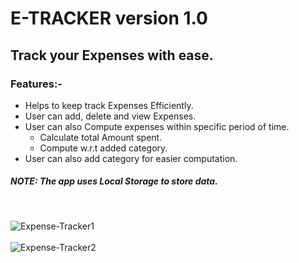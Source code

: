 # E-TRACKER version 1.0
## Track your Expenses with ease.

### Features:-
  * Helps to keep track Expenses Efficiently.
  * User can add, delete and view Expenses.
  * User can also Compute expenses within specific period of time.
      * Calculate total Amount spent.
      * Compute w.r.t added category.
  * User can also add category for easier computation.  
##### NOTE: The app uses Local Storage to store data.
<br>

![Expense-Tracker1](https://github.com/user-attachments/assets/5d365588-6d57-43e9-aca6-75356b1ad878)
<br><br>
![Expense-Tracker2](https://github.com/user-attachments/assets/8de366d3-1c44-4270-90fb-ad0773fe0920)
